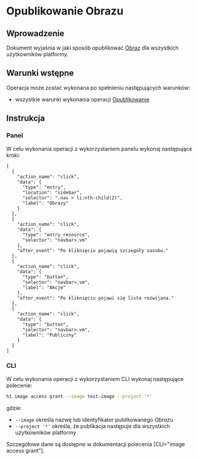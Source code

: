 # Opublikowanie Obrazu

## Wprowadzenie

Dokument wyjaśnia w jaki sposób opublikować [Obraz](/resource/storage/image.md) dla wszystkich użytkowników platformy.

## Warunki wstępne

Operacja może zostać wykonana po spełnieniu następujących warunków:

* wszystkie warunki wykonania operacji [Opublikowanie](/resource/storage/image.md#opublikowanie)

## Instrukcja

### Panel

W celu wykonania operacji z wykorzystaniem panelu wykonaj następujące kroki:

```guide
[
  {
    "action_name": "click",
    "data": {
      "type": "entry",
      "location": "sidebar",
      "selector": ".nav > li:nth-child(2)",
      "label": "Obrazy"
    }
  },
  {
    "action_name": "click",
    "data": {
      "type": "entry_resource",
      "selector": "navbar>.vm"
    },
    "after_event": "Po kliknięciu pojawią szczegóły zasobu."
  },
  {
    "action_name": "click",
    "data": {
      "type": "button",
      "selector": "navbar>.vm",
      "label": "Akcje"
    },
    "after_event": "Po kliknięciu pojawi się lista rozwijana."
  },
  {
    "action_name": "click",
    "data": {
      "type": "button",
      "selector": "navbar>.vm",
      "label": "Publiczny"
    }
  }
]
```

### CLI

W celu wykonania operacji z wykorzystaniem CLI wykonaj następujące polecenie:

```bash
h1 image access grant --image test-image --project '*'
```

gdzie:

 * ```--image``` określa nazwę lub identyfikator publikowanego *Obrazu*
 * ```--project '*'``` określa, że publikacja następuje dla wszystkich użytkowników platformy

Szczegółowe dane są dostępne w dokumentacji polecenia [CLI="image access grant"].
